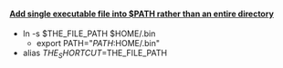 
#### [Add single executable file into $PATH rather than an entire directory](https://unix.stackexchange.com/questions/276601/is-it-possible-to-add-a-single-executable-rather-than-an-entire-directory-to-m)
- ln -s $THE_FILE_PATH $HOME/.bin
  - export PATH="$PATH:$HOME/.bin"
- alias $THE_SHORTCUT=$THE_FILE_PATH







